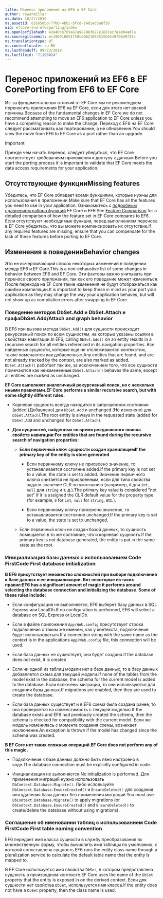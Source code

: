 ```yaml
---
title: Перенос приложений из EF6 в EF Core
author: rowanmiller
ms.date: 10/27/2016
ms.assetid: 826b58bd-77b0-4bbc-bfcd-24d1ed3a8f38
uid: efcore-and-ef6/porting/index
ms.openlocfilehash: 42e40ce769a67a987883027e1807ec7eaeb4ad7a
ms.sourcegitcommit: ec196918691f50cd0b21693515b0549f06d9f39c
ms.translationtype: HT
ms.contentlocale: ru-RU
ms.lasthandoff: 09/23/2019
ms.locfileid: "71198024"
---
```

# <a name="porting-from-ef6-to-ef-core"></a><span data-ttu-id="02b68-102">Перенос приложений из EF6 в EF Core</span><span class="sxs-lookup"><span data-stu-id="02b68-102">Porting from EF6 to EF Core</span></span>

<span data-ttu-id="02b68-103">Из-за фундаментальных отличий от EF Core мы не рекомендуем переносить приложения EF6 на EF Core, если для этого нет веской причины.</span><span class="sxs-lookup"><span data-stu-id="02b68-103">Because of the fundamental changes in EF Core we do not recommend attempting to move an EF6 application to EF Core unless you have a compelling reason to make the change.</span></span>
<span data-ttu-id="02b68-104">Переход с EF6 на EF Core следует рассматривать как портирование, а не обновление.</span><span class="sxs-lookup"><span data-stu-id="02b68-104">You should view the move from EF6 to EF Core as a port rather than an upgrade.</span></span>

> [!IMPORTANT]
> <span data-ttu-id="02b68-105">Прежде чем начать перенос, следует убедиться, что EF Core соответствует требованиям приложения к доступу к данным.</span><span class="sxs-lookup"><span data-stu-id="02b68-105">Before you start the porting process it is important to validate that EF Core meets the data access requirements for your application.</span></span>

## <a name="missing-features"></a><span data-ttu-id="02b68-106">Отсутствующие функции</span><span class="sxs-lookup"><span data-stu-id="02b68-106">Missing features</span></span>

<span data-ttu-id="02b68-107">Убедитесь, что EF Core обладает всеми функциями, которые нужны для использования в приложении.</span><span class="sxs-lookup"><span data-stu-id="02b68-107">Make sure that EF Core has all the features you need to use in your application.</span></span> <span data-ttu-id="02b68-108">Ознакомьтесь с [подробным сравнением набора функций](xref:efcore-and-ef6/index) EF Core и EF6.</span><span class="sxs-lookup"><span data-stu-id="02b68-108">See [Feature Comparison](xref:efcore-and-ef6/index) for a detailed comparison of how the feature set in EF Core compares to EF6.</span></span> <span data-ttu-id="02b68-109">Если отсутствуют необходимые функции, перед выполнением переноса в EF Core убедитесь, что вы можете компенсировать их отсутствие.</span><span class="sxs-lookup"><span data-stu-id="02b68-109">If any required features are missing, ensure that you can compensate for the lack of these features before porting to EF Core.</span></span>

## <a name="behavior-changes"></a><span data-ttu-id="02b68-110">Изменения в поведении</span><span class="sxs-lookup"><span data-stu-id="02b68-110">Behavior changes</span></span>

<span data-ttu-id="02b68-111">Это не исчерпывающий список некоторых изменений в поведении между EF6 и EF Core.</span><span class="sxs-lookup"><span data-stu-id="02b68-111">This is a non-exhaustive list of some changes in behavior between EF6 and EF Core.</span></span> <span data-ttu-id="02b68-112">Эти факторы важно учитывать при переносе своего приложения, так как его поведение может измениться. После перехода на EF Core такие изменения не будут отображаться как ошибки компиляции.</span><span class="sxs-lookup"><span data-stu-id="02b68-112">It is important to keep these in mind as your port your application as they may change the way your application behaves, but will not show up as compilation errors after swapping to EF Core.</span></span>

### <a name="dbsetaddattach-and-graph-behavior"></a><span data-ttu-id="02b68-113">Поведение методов DbSet.Add и DbSet.Attach и графа</span><span class="sxs-lookup"><span data-stu-id="02b68-113">DbSet.Add/Attach and graph behavior</span></span>

<span data-ttu-id="02b68-114">В EF6 при вызове метода `DbSet.Add()` для сущности происходит рекурсивный поиск по всем сущностям, на которые указаны ссылки в свойствах навигации.</span><span class="sxs-lookup"><span data-stu-id="02b68-114">In EF6, calling `DbSet.Add()` on an entity results in a recursive search for all entities referenced in its navigation properties.</span></span> <span data-ttu-id="02b68-115">Все найденные сущности, которые еще не отслеживаются контекстом, также помечаются как добавленные.</span><span class="sxs-lookup"><span data-stu-id="02b68-115">Any entities that are found, and are not already tracked by the context, are also marked as added.</span></span> <span data-ttu-id="02b68-116">`DbSet.Attach()` работает так же, за исключением того, что все сущности помечаются как неизмененные.</span><span class="sxs-lookup"><span data-stu-id="02b68-116">`DbSet.Attach()` behaves the same, except all entities are marked as unchanged.</span></span>

<span data-ttu-id="02b68-117">**EF Core выполняет аналогичный рекурсивный поиск, но с несколько иными правилами.**</span><span class="sxs-lookup"><span data-stu-id="02b68-117">**EF Core performs a similar recursive search, but with some slightly different rules.**</span></span>

*  <span data-ttu-id="02b68-118">Корневая сущность всегда находится в запрошенном состоянии (added (Добавлено) для `DbSet.Add` и unchanged (Не изменено) для `DbSet.Attach`).</span><span class="sxs-lookup"><span data-stu-id="02b68-118">The root entity is always in the requested state (added for `DbSet.Add` and unchanged for `DbSet.Attach`).</span></span>

*  <span data-ttu-id="02b68-119">**Для сущностей, найденных во время рекурсивного поиска свойств навигации:**</span><span class="sxs-lookup"><span data-stu-id="02b68-119">**For entities that are found during the recursive search of navigation properties:**</span></span>

    *  <span data-ttu-id="02b68-120">**Если первичный ключ сущности создан хранилищем**</span><span class="sxs-lookup"><span data-stu-id="02b68-120">**If the primary key of the entity is store generated**</span></span>

        * <span data-ttu-id="02b68-121">Если первичному ключу не присвоено значение, то устанавливается состояние added.</span><span class="sxs-lookup"><span data-stu-id="02b68-121">If the primary key is not set to a value, the state is set to added.</span></span> <span data-ttu-id="02b68-122">Значение первичного ключа считается не присвоенным, если для типа свойства задано значение CLR по умолчанию (например, `0` для `int`, `null` для `string` и т. д.).</span><span class="sxs-lookup"><span data-stu-id="02b68-122">The primary key value is considered "not set" if it is assigned the CLR default value for the property type (for example, `0` for `int`, `null` for `string`, etc.).</span></span>

        * <span data-ttu-id="02b68-123">Если первичному ключу присвоено значение, то устанавливается состояние unchanged.</span><span class="sxs-lookup"><span data-stu-id="02b68-123">If the primary key is set to a value, the state is set to unchanged.</span></span>

    *  <span data-ttu-id="02b68-124">Если первичный ключ не создан базой данных, то сущность помещается в то же состояние, что и корневая сущность.</span><span class="sxs-lookup"><span data-stu-id="02b68-124">If the primary key is not database generated, the entity is put in the same state as the root.</span></span>

### <a name="code-first-database-initialization"></a><span data-ttu-id="02b68-125">Инициализация базы данных с использованием Code First</span><span class="sxs-lookup"><span data-stu-id="02b68-125">Code First database initialization</span></span>

<span data-ttu-id="02b68-126">**В EF6 присутствует множество сложностей при выборе подключения к базе данных и ее инициализации. Вот некоторые из таких правил:**</span><span class="sxs-lookup"><span data-stu-id="02b68-126">**EF6 has a significant amount of magic it performs around selecting the database connection and initializing the database. Some of these rules include:**</span></span>

* <span data-ttu-id="02b68-127">Если конфигурация не выполняется, EF6 выберет базу данных в SQL Express или LocalDb.</span><span class="sxs-lookup"><span data-stu-id="02b68-127">If no configuration is performed, EF6 will select a database on SQL Express or LocalDb.</span></span>

* <span data-ttu-id="02b68-128">Если в файле приложения `App/Web.config` присутствует строка подключения с таким же именем, как у контекста, подключение будет использоваться.</span><span class="sxs-lookup"><span data-stu-id="02b68-128">If a connection string with the same name as the context is in the applications `App/Web.config` file, this connection will be used.</span></span>

* <span data-ttu-id="02b68-129">Если база данных не существует, она будет создана.</span><span class="sxs-lookup"><span data-stu-id="02b68-129">If the database does not exist, it is created.</span></span>

* <span data-ttu-id="02b68-130">Если ни одной из таблиц модели нет в базе данных, то в базу данных добавляется схема для текущей модели.</span><span class="sxs-lookup"><span data-stu-id="02b68-130">If none of the tables from the model exist in the database, the schema for the current model is added to the database.</span></span> <span data-ttu-id="02b68-131">Если включены миграции, то они используются для создания базы данных.</span><span class="sxs-lookup"><span data-stu-id="02b68-131">If migrations are enabled, then they are used to create the database.</span></span>

* <span data-ttu-id="02b68-132">Если база данных существует и в EF6 схема была создана ранее, то она проверяется на совместимость с текущей моделью.</span><span class="sxs-lookup"><span data-stu-id="02b68-132">If the database exists and EF6 had previously created the schema, then the schema is checked for compatibility with the current model.</span></span> <span data-ttu-id="02b68-133">Если же модель изменилась с момента создания схемы, возникает исключение.</span><span class="sxs-lookup"><span data-stu-id="02b68-133">An exception is thrown if the model has changed since the schema was created.</span></span>

<span data-ttu-id="02b68-134">**В EF Core нет таких сложных операций.**</span><span class="sxs-lookup"><span data-stu-id="02b68-134">**EF Core does not perform any of this magic.**</span></span>

* <span data-ttu-id="02b68-135">Подключение к базе данных должно быть явно настроено в коде.</span><span class="sxs-lookup"><span data-stu-id="02b68-135">The database connection must be explicitly configured in code.</span></span>

* <span data-ttu-id="02b68-136">Инициализация не выполняется.</span><span class="sxs-lookup"><span data-stu-id="02b68-136">No initialization is performed.</span></span> <span data-ttu-id="02b68-137">Для применения миграций нужно использовать `DbContext.Database.Migrate()`. Либо используйте `DbContext.Database.EnsureCreated()` и `EnsureDeleted()` для создания или удаления базы данных без применения миграций.</span><span class="sxs-lookup"><span data-stu-id="02b68-137">You must use `DbContext.Database.Migrate()` to apply migrations (or `DbContext.Database.EnsureCreated()` and `EnsureDeleted()` to create/delete the database without using migrations).</span></span>

### <a name="code-first-table-naming-convention"></a><span data-ttu-id="02b68-138">Соглашение об именовании таблиц с использованием Code First</span><span class="sxs-lookup"><span data-stu-id="02b68-138">Code First table naming convention</span></span>

<span data-ttu-id="02b68-139">EF6 передает имя класса сущности в службу преобразования во множественную форму, чтобы вычислить имя таблицы по умолчанию, с которой сопоставлена сущность.</span><span class="sxs-lookup"><span data-stu-id="02b68-139">EF6 runs the entity class name through a pluralization service to calculate the default table name that the entity is mapped to.</span></span>

<span data-ttu-id="02b68-140">В EF Core используется имя свойства `DbSet`, в котором предоставлена сущность в производном контексте.</span><span class="sxs-lookup"><span data-stu-id="02b68-140">EF Core uses the name of the `DbSet` property that the entity is exposed in on the derived context.</span></span> <span data-ttu-id="02b68-141">Если для сущности нет свойства `DbSet`, используется имя класса.</span><span class="sxs-lookup"><span data-stu-id="02b68-141">If the entity does not have a `DbSet` property, then the class name is used.</span></span>
